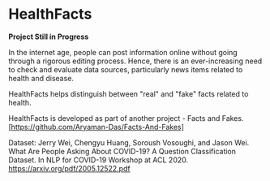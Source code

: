 # HealthFacts
**Project Still in Progress**

In the internet age, people can post information online without going through a rigorous editing process.
Hence, there is an ever-increasing need to check and evaluate data sources, particularly news items related to health and disease.

HealthFacts helps distinguish between "real" and "fake" facts related to health.

HealthFacts is developed as part of another project - Facts and Fakes. [https://github.com/Aryaman-Das/Facts-And-Fakes]

Dataset: Jerry Wei, Chengyu Huang, Soroush Vosoughi, and Jason Wei. What Are People Asking About COVID-19? A Question Classification Dataset. In NLP for COVID-19 Workshop at ACL 2020. https://arxiv.org/pdf/2005.12522.pdf
